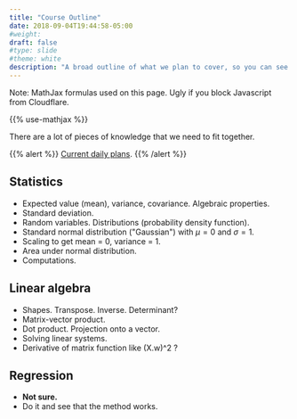 ```yaml
---
title: "Course Outline"
date: 2018-09-04T19:44:58-05:00
#weight: 
draft: false
#type: slide
#theme: white
description: "A broad outline of what we plan to cover, so you can see how it all fits together."
---
```


Note: MathJax formulas used on this page. Ugly if you block Javascript
from Cloudflare.

{{% use-mathjax %}}

There are a lot of pieces of knowledge that we need to fit together.

{{% alert %}}
[Current daily plans](daily-A.md).
{{% /alert %}}

## Statistics

* Expected value (mean), variance, covariance. Algebraic properties.
* Standard deviation.
* Random variables. Distributions (probability density
  function). 
* Standard normal distribution ("Gaussian") with $\mu = 0$ and
  $\sigma = 1$.
* Scaling to get mean = 0, variance = 1.
* Area under normal distribution.
* Computations.

## Linear algebra

* Shapes. Transpose. Inverse. Determinant?
* Matrix-vector product.
* Dot product. Projection onto a vector.
* Solving linear systems.
* Derivative of matrix function like (X.w)^2 ?

## Regression

* **Not sure.**
* Do it and see that the method works.

